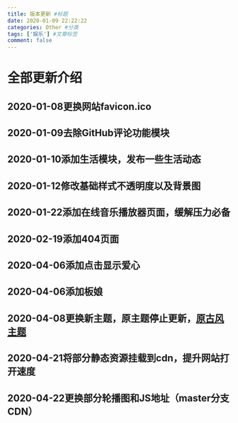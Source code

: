 ```yaml
---
title: 版本更新 #标题
date: 2020-01-09 22:22:22
categories: Other #分类
tags: ['娱乐'] #文章标签
comment: false
---
```


# 全部更新介绍
<!--more-->
## 2020-01-08更换网站favicon.ico
## 2020-01-09去除GitHub评论功能模块
## 2020-01-10添加生活模块，发布一些生活动态
## 2020-01-12修改基础样式不透明度以及背景图
## 2020-01-22添加在线音乐播放器页面，缓解压力必备
## 2020-02-19添加404页面
## 2020-04-06添加点击显示爱心
## 2020-04-06添加板娘
## 2020-04-08更换新主题，原主题停止更新，[原古风主题](http://www.lovetianci.cn/ "古风主题")
## 2020-04-21将部分静态资源挂载到cdn，提升网站打开速度
## 2020-04-22更换部分轮播图和JS地址（master分支CDN）
